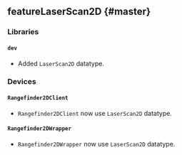 featureLaserScan2D {#master}
------------------

### Libraries

#### `dev`

* Added `LaserScan2D` datatype.


### Devices

#### `Rangefinder2DClient`

* `Rangefinder2DClient` now use `LaserScan2D` datatype.

#### `Rangefinder2DWrapper`

* `Rangefinder2DWrapper` now use `LaserScan2D` datatype.


